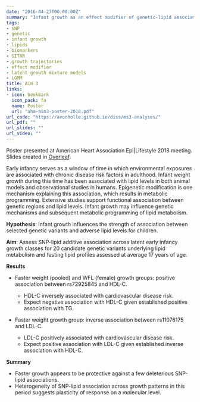 ```yaml
---
date: "2016-04-27T00:00:00Z"
summary: "Infant growth as an effect modifier of genetic-lipid associations: Evidence from a Chilean infancy cohort."
tags:
- SNP
- genetic
- infant growth
- lipids
- biomarkers
- SITAR
- growth trajectories
- effect modifier
- latent growth mixture models
- LGMM
title: Aim 3
links:
- icon: bookmark
  icon_pack: fa
  name: Poster
  url: "aha-aim3-poster-2018.pdf"
url_code: "https://avonholle.github.io/diss/ms3-analyses/"
url_pdf: ""
url_slides: ""
url_video: ""
---
```


Poster presented at American Heart Association Epi|Lifestyle 2018 meeting. Slides created in [Overleaf](https://www.overleaf.com/read/ddyzyzrphshc).

Early infancy serves as a window of time in which environmental exposures are associated with chronic disease risk factors in adulthood. Infant weight growth during this time has been associated with lipid levels in both animal models and observational studies in humans. Epigenetic modification is one mechanism explaining this association, which results in metabolic programming. Extensive studies support functional association between genetic regions and lipid levels. Infant growth may influence genetic mechanisms and subsequent metabolic programming of lipid metabolism.

**Hypothesis**: Infant growth influences the strength of association between selected genetic variants and adverse lipid levels for children.

**Aim**: Assess SNP-lipid additive association across latent early infancy growth classes for 20 candidate genetic variants underlying lipid metabolism and fasting lipid profiles assessed at average 17 years of age.

**Results**
- Faster weight (pooled) and WFL (female) growth groups: positive association between rs72925845 and HDL-C.
  - HDL-C inversely associated with cardiovascular disease risk.
  - Expect negative association with HDL-C given established positive association with TG.
            
- Faster weight growth group: inverse association between rs11076175 and LDL-C.     	
  - LDL-C positively associated with  cardiovascular disease risk.
  - Expect positive association with LDL-C given established inverse association with HDL-C.

**Summary**
 - Faster growth appears to be protective against a few deleterious SNP-lipid associations.
 - Heterogeneity of SNP-lipid association across growth patterns in this period suggests plasticity of response on a molecular level.



<!-- Aim 3 of my dissertation examines the associations between lipid single nucleotide polymorphisms (SNPs) and lipids conditional on growth classes. In this framework the growth classes function as effect modifiers of the SNP-lipid association. Both candidate lipid SNPs, chosen on the basis of marginal effects with adequate power, as well genetic risk scores will be covariates in the models. To characterize infant body size change,  I will use two analytic approaches as in aims 1 and 2: nonlinear mixed effects (SITAR) and latent growth mixture models (LGMM).
# 
# Our aim in this paper is to assess the importance of human growth during early infancy on lipid metabolism programming. We hypothesize that postnatal growth, serving as the exposure, has the potential to modify the association between lipid profiles and genotypes. We will categorize infant growth patterns from an infancy cohort using latent growth mixture models. Subsequent to categorization of growth patterns we will estimate additive genetic association with lipids across these latent groups to assess gene-environment interactions.
# This exploratory work can generate further hypotheses to inform future interventions aimed at unfavorable child growth patterns linked with chronic disease risk factors including dyslipidemia.-->